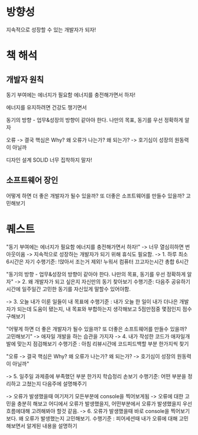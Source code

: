# 방향성
지속적으로 성장할 수 있는 개발자가 되자!

# 책 해석

## 개발자 원칙
동기 부여에는 에너지가 필요함
에너지를 충전해가면서 하자!

에너지를 유지하려면 건강도 챙기면서

동기의 방향 - 업무&성장의 방향이 같아야 한다.
나만의 목표, 동기를 우선 정확하게 알자

오류 -> 결국 핵심은 Why? 왜 오류가 나는가?
왜 되는가? -> 호기심이 성장의 원동력이 아닐까

디자인 설계 SOLID 너무 집착하지 말자!

## 소프트웨어 장인
어떻게 하면 더 좋은 개발자가 될수 있을까?
또 더좋은 소프트웨어를 만들수 있을까? 고민해보기

# 퀘스트

"동기 부여에는 에너지가 필요함
에너지를 충전해가면서 하자!"
-> 너무 열심히하면 번아웃이옴
-> 지속적으로 성장하는 개발자가 되기 위해 휴식도 필요함.
-> 1. 하루 최소 6시간은 자기
수행기준: !앉아서 조는거 제외! 누워서 컴퓨터 끄고자는시간 총합 6시간

"동기의 방향 - 업무&성장의 방향이 같아야 한다.
나만의 목표, 동기를 우선 정확하게 알자"
-> 2. 왜 개발자가 되고 싶은지 자신만의 동기 찾아보기
수행기준: 다음주 공유하기 시간에 일주일간 고민한 동기를 자신있게 말할수 있어야함.

-> 3. 오늘 내가 이룬 일들이 내 목표에 
수행기준 : 내가 오늘 한 일이 내가 더나은 개발자가 되는데 도움이 됐는지,
내 목표와 부합하는지 생각해보고 5점만점중 몇점인지 점수구해보기

"어떻게 하면 더 좋은 개발자가 될수 있을까?
또 더좋은 소프트웨어를 만들수 있을까? 고민해보기"
-> 애자일 개발을 하는 습관을 가지자
-> 4. 내가 작성한 코드가 애자일개발에 맞는지 점검해보기
수행기준 : 아침 리뷰시간에 코드피드백할 부분 한가지씩 찾기

"오류 -> 결국 핵심은 Why? 왜 오류가 나는가?
왜 되는가? -> 호기심이 성장의 원동력이 아닐까"

-> 5. 일주일 과제중에 부족했던 부분 한가지 학습정리 손보기
수행기준: 어떤 부분을 정리하고 고쳤는지 다음주에 설명해주기

-> 오류가 발생했을때 여기저기 모든부분에 console을 찍어보게됨
-> 오류에 대한 고민을 충분히 해보고 어디에서 오류가 발생했을지,
어떤부분에서 오류가 발생했을지 우선 흐름에대해 고려해봐야 할것 같음.
-> 6. 오류가 발생했을때 바로 console을 찍어보기 보다.
왜 오류가 발생했는지 고민해보기.
수행기준 : 피어세션때 내가 오류에 대해 고민해보면서 알게된 내용을 설명하기
